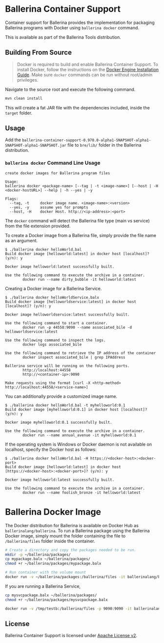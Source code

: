 # Ballerina Container Support
Container support for Ballerina provides the implementation for packaging Ballerina programs with Docker using `ballerina docker` command.

This is available as part of the Ballerina Tools distribution.

## Building From Source
> Docker is required to build and enable Ballerina Container Support. To install Docker, follow the instructions on the [Docker Engine Installation Guide](https://docs.docker.com/engine/installation/). Make sure `docker` commands can be run without root/admin privileges.

Navigate to the source root and execute the following command.

```bash
mvn clean install
```

This will create a fat JAR file with the dependencies included, inside the `target` folder.

## Usage
Add the `ballerina-container-support-0.970.0-alpha1-SNAPSHOT-alpha1-SNAPSHOT-alpha1-SNAPSHOT.jar` file to `bre/lib/` folder in the Ballerina distribution.

### `ballerina docker` Command Line Usage
```
create docker images for Ballerina program files

Usage:
ballerina docker <package-name> [--tag | -t <image-name>] [--host | -H <docker-hostURL>] --help | -h --yes | -y

Flags:
  --tag, -t     docker image name. <image-name>:<version>
  --yes, -y     assume yes for prompts
  --host, -H    docker Host. http://<ip-address>:<port>
```
The `docker` command will detect the Ballerina file type (main vs service) from the file extension provided.

To create a Docker image from a Ballerina file, simply provide the file name as an argument.

```
$ ./ballerina docker helloWorld.bal
Build docker image [helloworld:latest] in docker host [localhost]? (y/n): y

Docker image helloworld:latest successfully built.

Use the following command to execute the archive in a container.
        docker run --name dirty_bubble -it helloworld:latest
```

Creating a Docker image for a Ballerina Service.

```
$ ./ballerina docker helloWorldService.balx
Build docker image [helloworldservice:latest] in docker host [localhost]? (y/n): y

Docker image helloworldservice:latest successfully built.

Use the following command to start a container.
        docker run -p 44558:9090 --name associated_bile -d helloworldservice:latest

Use the following command to inspect the logs.
        docker logs associated_bile

Use the following command to retrieve the IP address of the container
        docker inspect associated_bile | grep IPAddress

Ballerina service will be running on the following ports.
        http://localhost:44558
        http://<container-ip>:9090

Make requests using the format [curl -X <http-method> http://localhost:44558/<service-name>]
```

You can additionally provide a customized image name.

```
$ ./ballerina docker helloWorld.bal -t myhelloworld:0.1
Build docker image [myhelloworld:0.1] in docker host [localhost]? (y/n): y

Docker image myhelloworld:0.1 successfully built.

Use the following command to execute the archive in a container.
        docker run --name annual_avenue -it myhelloworld:0.1
```
If the operating system is Windows or Docker daemon is not available on localhost, specify the Docker host as follows:

```
$ ./ballerina docker helloWorld.bal -H https://<docker-host>:<docker-port>
Build docker image [helloworld:latest] in docker host [https://<docker-host>:<docker-port>]? (y/n): y

Docker image helloworld:latest successfully built.

Use the following command to execute the archive in a container.
        docker run --name foolish_bronze -it helloworld:latest
```

# Ballerina Docker Image
The Docker distribution for Ballerina is available on Docker Hub as `ballerinalang/ballerina`. To run a Ballerina package using the Ballerina Docker image, simply mount the folder containing the file to `/ballerina/files` folder inside the container.

```bash
# Create a directory and copy the packages needed to be run.
mkdir -p ~/ballerina/packages/
cp mypackage.balx ~/ballerina/packages/
chmod +r ~/ballerina/packages/mypackage.balx

# Run container with the volume mount
docker run -v ~/ballerina/packages:/ballerina/files -it ballerinalang/ballerina:0.970.0-alpha1-SNAPSHOT-alpha1-SNAPSHOT-alpha1-SNAPSHOT
```

If you are running a Ballerina Service,

```bash
cp mysvcpackage.balx ~/ballerina/packages/
chmod +r ~/ballerina/packages/mysvcpackage.balx

docker run -v /tmp/testb:/ballerina/files -p 9090:9090 -it ballerinalang/ballerina:0.970.0-alpha1-SNAPSHOT-alpha1-SNAPSHOT-alpha1-SNAPSHOT
```
## License
Ballerina Container Support is licensed under [Apache License v2](LICENSE).

